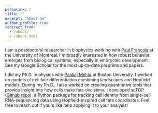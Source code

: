 ```yaml
---
permalink: /
title: ""
excerpt: "About me"
author_profile: true
redirect_from:
  - /about/
  - /about.html
---
```


I am a postdoctoral researcher in biophysics working with [Paul Francois](https://recherche.umontreal.ca/english/our-researchers/professors-directory/researcher/is/in35548/) at the University of Montreal. I'm broadly interested in how robust behavior emerges from biological systems, especially in embryonic development. See my Google Scholar for the most up-to-date preprints and papers.

I did my Ph.D. in physics with [Pankaj Mehta](http://physics.bu.edu/~pankajm/) at Boston University. I worked on models of cell fate differentiation combining landscapes and Hopfield models. During my Ph.D., I also worked on creating quantitative tools that provide insight into how cells make fate decisions. I developed [scTOP](https://doi.org/10.1242/dev.201873) ([Github repo](https://github.com/Emergent-Behaviors-in-Biology/scTOP/tree/main)), a Python package for tracking cell identity from single-cell RNA-sequencing data using Hopfield-inspired cell fate coordinates. Feel free to reach out if you'd like help applying it to your analysis!
